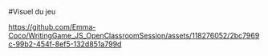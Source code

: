 #Visuel du jeu


https://github.com/Emma-Coco/WritingGame_JS_OpenClassroomSession/assets/118276052/2bc7969c-99b2-454f-8ef5-132d851a799d

